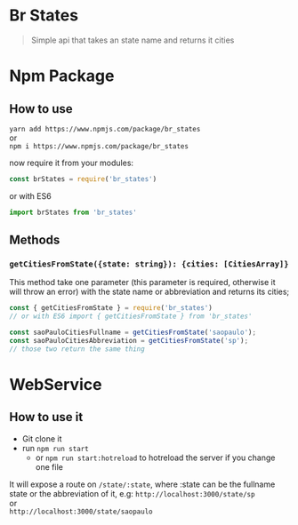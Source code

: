 # Br States
> Simple api that takes an state name and returns it cities

# Npm Package
## How to use
``yarn add https://www.npmjs.com/package/br_states``  
or  
``npm i https://www.npmjs.com/package/br_states``

now require it from your modules:

```javascript
const brStates = require('br_states')
```

or with ES6

```javascript
import brStates from 'br_states'
```

## Methods

### ``getCitiesFromState({state: string}): {cities: [CitiesArray]}``

This method take one parameter (this parameter is required, otherwise it will throw an error) with the state name or abbreviation and returns its cities;

```javascript
const { getCitiesFromState } = require('br_states')
// or with ES6 import { getCitiesFromState } from 'br_states'

const saoPauloCitiesFullname = getCitiesFromState('saopaulo');
const saoPauloCitiesAbbreviation = getCitiesFromState('sp');
// those two return the same thing
```


# WebService
## How to use it
- Git clone it
- run ``npm run start``
  - or ``npm run start:hotreload`` to hotreload the server if you change one file

It will expose a route on ``/state/:state``, where :state can be the fullname state or the abbreviation of it, e.g:
``http://localhost:3000/state/sp``  
or  
``http://localhost:3000/state/saopaulo``
